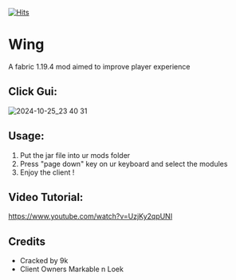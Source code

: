 [![Hits](https://hits.sh/github.com/Ayhancann/Wing-Client.svg?label=views&color=007ec6)](https://hits.sh/github.com/Ayhancann/Wing-Client/)
# Wing
A fabric 1.19.4 mod aimed to improve player experience

## Click Gui:
![2024-10-25_23 40 31](https://github.com/user-attachments/assets/789906e7-0d18-4166-aa96-20058af37dea)

## Usage:
1. Put the jar file into ur mods folder
2. Press "page down" key on ur keyboard and select the modules 
3. Enjoy the client !

## Video Tutorial:
https://www.youtube.com/watch?v=UzjKy2qpUNI

## Credits
- Cracked by 9k
- Client Owners Markable n Loek

